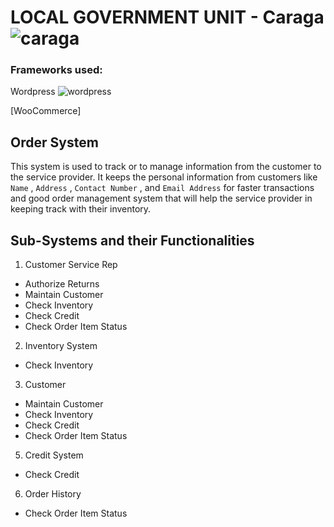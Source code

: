 # LOCAL GOVERNMENT UNIT - Caraga ![caraga](https://user-images.githubusercontent.com/87875385/208310954-20174a57-efce-4a4b-8b51-??0746699a88a5.png)
 
### Frameworks used: 
Wordpress ![wordpress](https://user-images.githubusercontent.com/87875385/208311069-a1eefd65-4865-4154-a24a-8a33ae6a15e1.png)

[WooCommerce]
## Order System
This system is used to track or to manage information from the customer to the service provider. It keeps the personal information from customers like `Name` , `Address` , `Contact Number` , and `Email Address` for faster transactions and good order management system that will help the service provider in keeping track with their inventory. 
## Sub-Systems and their Functionalities
1. Customer Service Rep
* Authorize Returns
* Maintain Customer
* Check Inventory
* Check Credit
* Check Order Item Status

2. Inventory System
* Check Inventory

3. Customer
* Maintain Customer
* Check Inventory
* Check Credit
* Check Order Item Status

5. Credit System
* Check Credit

6. Order History
* Check Order Item Status

